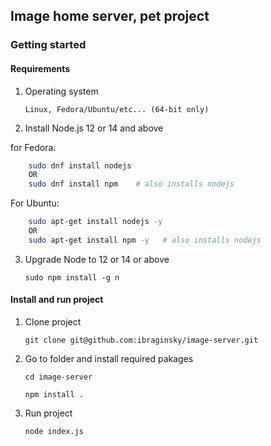 ## Image home server, pet project

### Getting started
#### Requirements
1. Operating system

   `Linux, Fedora/Ubuntu/etc... (64-bit only)`

2. Install Node.js 12 or 14 and above

for Fedora:
```bash
    sudo dnf install nodejs
    OR
    sudo dnf install npm    # also installs nodejs
```
For Ubuntu:
```bash
    sudo apt-get install nodejs -y
    OR
    sudo apt-get install npm -y   # also installs nodejs
```

3. Upgrade Node to 12 or 14 or above

   `sudo npm install -g n`

#### Install and run project
1. Clone project

   `git clone git@github.com:ibraginsky/image-server.git`

2. Go to folder and install required pakages

   `cd image-server`

   `npm install .`

3. Run project 
   
   `node index.js`

